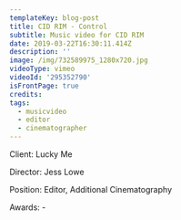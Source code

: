 ```yaml
---
templateKey: blog-post
title: CID RIM - Control
subtitle: Music video for CID RIM
date: 2019-03-22T16:30:11.414Z
description: ''
image: /img/732589975_1280x720.jpg
videoType: vimeo
videoId: '295352790'
isFrontPage: true
credits:
tags:
  - musicvideo
  - editor
  - cinematographer
---
```

Client: Lucky Me



Director: Jess Lowe



Position: Editor, Additional Cinematography



Awards: -

